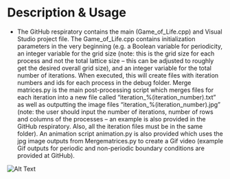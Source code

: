 
# Description & Usage
- The GitHub respiratory contains the main (Game_of_Life.cpp) and Visual Studio project file. The Game_of_Life.cpp contains initialization parameters in the very beginning (e.g. a Boolean variable for periodicity, an integer variable for the grid size (note: this is the grid size for each process and not the total lattice size – this can be adjusted to roughly get the desired overall grid size), and an integer variable for the total number of iterations. When executed, this will create files with iteration numbers and ids for each process in the debug folder. Merge matrices.py is the main post-processing script which merges files for each iteration into a new file called “iteration_%(iteration_number).txt” as well as outputting the image files “iteration_%(iteration_number).jpg” (note: the user should input the number of iterations, number of rows and columns of the processes – an example is also provided in the GitHub respiratory. Also, all the iteration files must be in the same folder). An animation script animation.py is also provided which uses the jpg image outputs from Mergematrices.py to create a Gif video (example Gif outputs for periodic and non-periodic boundary conditions are provided at GitHub).


![Alt Text](animation.gif)
